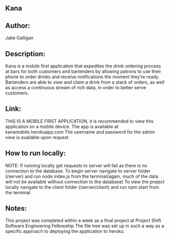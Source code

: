 ## Kana

## Author:
Jake Galligan

## Description:
 Kana is a mobile first application that expedites the drink ordering process at bars for both customers and bartenders by allowing patrons to use their phone to order drinks and receive notifications the moment they’re ready. Bartenders are able to view and claim a drink from a stack of orders, as well as access a continuous stream of rich data, in order to better serve customers.

 ## Link:
 THIS IS A MOBILE FIRST APPLICATION, it is recommended to view this application on a mobile device. The app is available at kanamobile.herokuapp.com 
 The username and password for the admin view is available upon request

 ## How to run locally:
 NOTE: If running locally get requests to server will fail as there is no connection to the database.
 To begin server navigate to server folder (/server) and run node index.js from the terminal(again, much of the data will not be available without connection to the database)
 To view the project locally navigate to the client folder (/server/client)
 and run npm start from the terminal.

## Notes:
This project was completed within a week as a final project at Project Shift Software Engineering Fellowship
The file tree was set up in such a way as a specific approach to deploying the application to heroku.
 
